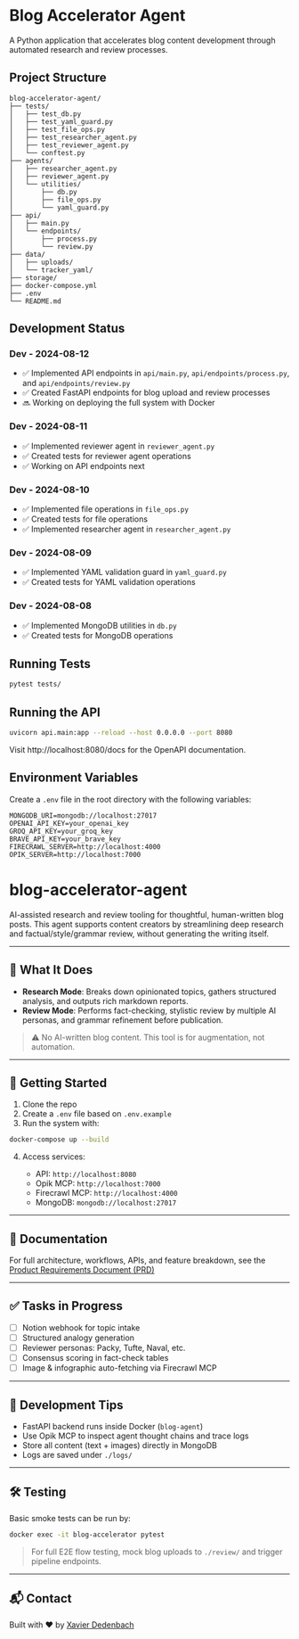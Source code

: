 # Blog Accelerator Agent

A Python application that accelerates blog content development through automated research and review processes.

## Project Structure

```
blog-accelerator-agent/
├── tests/
│   ├── test_db.py
│   ├── test_yaml_guard.py
│   ├── test_file_ops.py
│   ├── test_researcher_agent.py
│   ├── test_reviewer_agent.py
│   └── conftest.py
├── agents/
│   ├── researcher_agent.py
│   ├── reviewer_agent.py
│   └── utilities/
│       ├── db.py
│       ├── file_ops.py
│       └── yaml_guard.py
├── api/
│   ├── main.py
│   └── endpoints/
│       ├── process.py
│       └── review.py
├── data/
│   ├── uploads/
│   └── tracker_yaml/
├── storage/
├── docker-compose.yml
├── .env
└── README.md
```

## Development Status

### Dev - 2024-08-12
- ✅ Implemented API endpoints in `api/main.py`, `api/endpoints/process.py`, and `api/endpoints/review.py`
- ✅ Created FastAPI endpoints for blog upload and review processes
- 🔜 Working on deploying the full system with Docker

### Dev - 2024-08-11
- ✅ Implemented reviewer agent in `reviewer_agent.py`
- ✅ Created tests for reviewer agent operations
- ✅ Working on API endpoints next

### Dev - 2024-08-10
- ✅ Implemented file operations in `file_ops.py`
- ✅ Created tests for file operations
- ✅ Implemented researcher agent in `researcher_agent.py`

### Dev - 2024-08-09
- ✅ Implemented YAML validation guard in `yaml_guard.py`
- ✅ Created tests for YAML validation operations

### Dev - 2024-08-08
- ✅ Implemented MongoDB utilities in `db.py`
- ✅ Created tests for MongoDB operations

## Running Tests

```bash
pytest tests/
```

## Running the API

```bash
uvicorn api.main:app --reload --host 0.0.0.0 --port 8080
```

Visit http://localhost:8080/docs for the OpenAPI documentation.

## Environment Variables

Create a `.env` file in the root directory with the following variables:

```
MONGODB_URI=mongodb://localhost:27017
OPENAI_API_KEY=your_openai_key
GROQ_API_KEY=your_groq_key
BRAVE_API_KEY=your_brave_key
FIRECRAWL_SERVER=http://localhost:4000
OPIK_SERVER=http://localhost:7000
```

# blog-accelerator-agent

AI-assisted research and review tooling for thoughtful, human-written blog posts. This agent supports content creators by streamlining deep research and factual/style/grammar review, without generating the writing itself.

---

## 🧠 What It Does

* **Research Mode**: Breaks down opinionated topics, gathers structured analysis, and outputs rich markdown reports.
* **Review Mode**: Performs fact-checking, stylistic review by multiple AI personas, and grammar refinement before publication.

> ⚠️ No AI-written blog content. This tool is for augmentation, not automation.

---

## 🚀 Getting Started

1. Clone the repo
2. Create a `.env` file based on `.env.example`
3. Run the system with:

```bash
docker-compose up --build
```

4. Access services:

   * API: `http://localhost:8080`
   * Opik MCP: `http://localhost:7000`
   * Firecrawl MCP: `http://localhost:4000`
   * MongoDB: `mongodb://localhost:27017`

---

## 📄 Documentation

For full architecture, workflows, APIs, and feature breakdown, see the [Product Requirements Document (PRD)](./docs/PRD.md)

---

## ✅ Tasks in Progress

* [ ] Notion webhook for topic intake
* [ ] Structured analogy generation
* [ ] Reviewer personas: Packy, Tufte, Naval, etc.
* [ ] Consensus scoring in fact-check tables
* [ ] Image & infographic auto-fetching via Firecrawl MCP

---

## 🧪 Development Tips

* FastAPI backend runs inside Docker (`blog-agent`)
* Use Opik MCP to inspect agent thought chains and trace logs
* Store all content (text + images) directly in MongoDB
* Logs are saved under `./logs/`

---

## 🛠️ Testing

Basic smoke tests can be run by:

```bash
docker exec -it blog-accelerator pytest
```

> For full E2E flow testing, mock blog uploads to `./review/` and trigger pipeline endpoints.

---

## 📬 Contact

Built with ❤️ by [Xavier Dedenbach](https://github.com/xdede)
